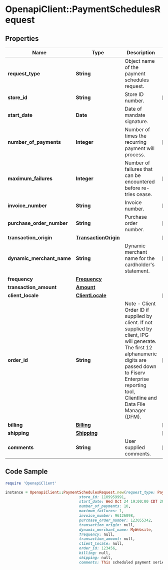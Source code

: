 # OpenapiClient::PaymentSchedulesRequest

## Properties

Name | Type | Description | Notes
------------ | ------------- | ------------- | -------------
**request_type** | **String** | Object name of the payment schedules request. | 
**store_id** | **String** | Store ID number. | [optional] 
**start_date** | **Date** | Date of mandate signature. | 
**number_of_payments** | **Integer** | Number of times the recurring payment will process. | [optional] 
**maximum_failures** | **Integer** | Number of failures that can be encountered before re-tries cease. | [optional] 
**invoice_number** | **String** | Invoice number. | [optional] 
**purchase_order_number** | **String** | Purchase order number. | [optional] 
**transaction_origin** | [**TransactionOrigin**](TransactionOrigin.md) |  | [optional] 
**dynamic_merchant_name** | **String** | Dynamic merchant name for the cardholder&#39;s statement. | [optional] 
**frequency** | [**Frequency**](Frequency.md) |  | 
**transaction_amount** | [**Amount**](Amount.md) |  | 
**client_locale** | [**ClientLocale**](ClientLocale.md) |  | [optional] 
**order_id** | **String** | Note - Client Order ID if supplied by client. If not supplied by client, IPG will generate. The first 12 alphanumeric digits are passed down to Fiserv Enterprise reporting tool, Clientline and Data File Manager (DFM). | [optional] 
**billing** | [**Billing**](Billing.md) |  | [optional] 
**shipping** | [**Shipping**](Shipping.md) |  | [optional] 
**comments** | **String** | User supplied comments. | [optional] 

## Code Sample

```ruby
require 'OpenapiClient'

instance = OpenapiClient::PaymentSchedulesRequest.new(request_type: PaymentMethodPaymentSchedulesRequest,
                                 store_id: 1109959991,
                                 start_date: Wed Oct 24 19:00:00 CDT 2018,
                                 number_of_payments: 10,
                                 maximum_failures: 1,
                                 invoice_number: 96126098,
                                 purchase_order_number: 123055342,
                                 transaction_origin: null,
                                 dynamic_merchant_name: MyWebsite,
                                 frequency: null,
                                 transaction_amount: null,
                                 client_locale: null,
                                 order_id: 123456,
                                 billing: null,
                                 shipping: null,
                                 comments: This scheduled payment series is to pay for the thing.)
```


